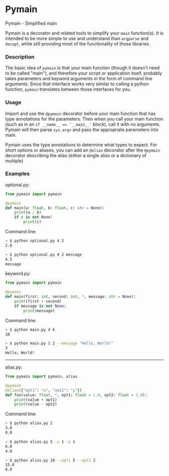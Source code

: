 # Pymain

Pymain - Simplified main

Pymain is a decorator and related tools to simplify your `main` function(s).
It is intended to be more simple to use and understand than `argparse` and
`docopt`, while still providing most of the functionality of those libraries.

### Description

The basic idea of `pymain` is that your main function (though it doesn't need
to be called "main"), and therefore your script or application itself, probably
takes parameters and keyword arguments in the form of command line arguments.
Since that interface works very similar to calling a python function, `pymain`
translates between those interfaces for you.

### Usage

Import and use the `@pymain` decorator before your main function that has type
annotations for the parameters. Then when you call your main function (such as
in an `if __name__ == '__main__'` block), call it with no arguments. Pymain
will then parse `sys.argv` and pass the appropriate parameters into main.

Pymain uses the type annotations to determine what types to expect. For short
options or aliases, you can add an `@alias` decorator after the `@pymain`
decorator describing the alias (either a single alias or a dictionary of
multiple)

### Examples

optional.py:
``` python
from pymain import pymain

@pymain
def main(a: float, b: float, c: str = None):
    print(a / b)
    if c is not None:
        print(c)
```

Command line:

``` bash
~ $ python optional.py 4 2
2.0
```

``` bash
~ $ python optional.py 9 2 message
4.5
message
```

keyword\.py:
``` python
from pymain import pymain

@pymain
def main(first: int, second: int, *, message: str = None):
    print(first + second)
    if message is not None:
        print(message)
```

Command line:
``` bash
~ $ python main.py 4 6
10
```

``` bash
~ $ python main.py 1 2 --message "Hello, World!"
3
Hello, World!
```
---

alias\.py:
``` python
from pymain import pymain, alias

@pymain
@alias({"opt1": "x", "opt2": "y"})
def foo(value: float, *, opt1: float = 1.0, opt2: float = 2.0):
    print(value + opt1)
    print(value - opt2)
```

Command line:
``` bash
~ $ python alias.py 2
3.0
0.0
```

``` bash
~ $ python alias.py 5 -x 1 -y 1
6.0
4.0
```

```bash
~ $ python alias.py 10 --opt1 5 --opt2 2
15.0
8.0
```
